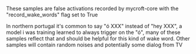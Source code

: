 These samples are false activations recorded by mycroft-core with the 
"record_wake_words" flag set to True

In northern portugal it's common to say "ó XXX" instead of "hey XXX", a 
model i was training learned to always trigger on the "ó", many of these 
samples reflect that and should be helpful for this kind of wake word. 
Other samples will contain random noises and potentially some dialog from TV